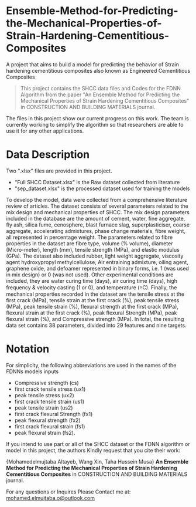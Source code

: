# Ensemble-Method-for-Predicting-the-Mechanical-Properties-of-Strain-Hardening-Cementitious-Composites
A project that aims to build a model for predicting the behavior of Strain hardening cementitious composites also known as Engineered Cementitious Composites

> This project contains the SHCC data files and Codes for the FDNN Algorithm from the paper "An Ensemble Method for Predicting the Mechanical Properties of Strain Hardening Cementitious Composites" in CONSTRUCTION AND BUILDING MATERIALS journal.

The files in this project show our current progress on this work. The team is currently working to simplify the algorithm so that researchers are able to use it for any other applications.

# Data Description
Two ".xlsx" files are provided in this project.
* "Full SHCC Dataset.xlsx" is the Raw dataset collected from literature
* "sep_dataset.xlsx" is the processed dataset used for training the models

To develop the model, data were collected from a comprehensive literature review of articles.
The dataset consists of several parameters related to the mix design and mechanical properties of SHCC. The mix design
parameters included in the database are the amount of cement, water, fine aggregate, fly ash, silica fume, cenosphere, blast
furnace slag, superplasticiser, coarse aggregate, accelerating admixtures, phase change materials, fibre weight, all represented
in percentage weight. The parameters related to fibre properties in the dataset are fibre type, volume (% volume), diameter
(Micro-meter), length (mm), tensile strength (MPa), and elastic modulus (GPa). The dataset also included rubber, light weight
aggregate, viscosity agent hydroxypropyl methylcellulose, Air entraining admixture, oiling agent, graphene oxide, and
defoamer represented in binary forms, i.e. 1 (was used in mix design) or 0 (was not used). Other experimental conditions are
included, they are water curing time (days), air curing time (days), high frequency & velocity casting (1 or 0), and temperature
(⸰C). Finally, the mechanical properties recorded in the dataset are the tensile stress at the first crack (MPa), tensile strain at
the first crack (%), peak tensile stress (MPa), peak tensile strain (%), flexural strength at the first crack (MPa), flexural strain
at the first crack (%), peak flexural Strength (MPa), peak flexural strain (%), and Compressive strength (MPa). In total, the
resulting data set contains 38 parameters, divided into 29 features and nine targets.

# Notation
For simplicity, the following abbreviations are used in the names of the FDNNs models inputs
* Compressive strength (cs)
* first crack tensile stress (ux1)
* peak tensile stress (ux2)
* first crack tensile strain (us1)
* peak tensile strain (us2)
* first crack flexural Strength (fx1)
* peak flexural strength (fx2)
* first crack flexural strain (fs1)
* peak flexural strain (fs2).

If you intend to use part or all of the SHCC dataset or the FDNN algorithm or model in this project, the authors Kindly request that you cite their work:

{Mohamedelmujtaba Altayeb, Wang Xin, Taha Hussein Musa}
**An Ensemble Method for Predicting the Mechanical Properties of Strain Hardening Cementitious Composites**
in CONSTRUCTION AND BUILDING MATERIALS journal.

For any questions or Inquires Please Contact me at:
mohamed.elmujtaba.o@outlook.com 
